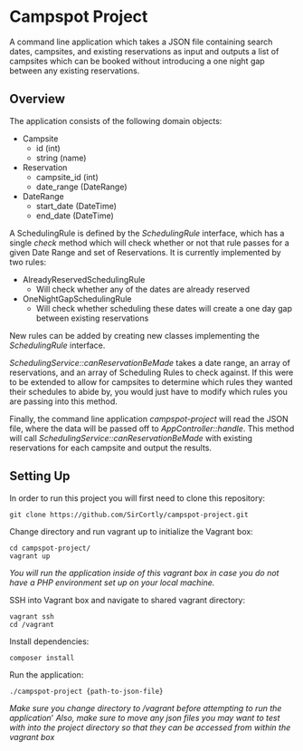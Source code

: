 # Campspot Project

A command line application which takes a JSON file containing search dates, campsites, and existing reservations as input and outputs a list of campsites which can be booked without introducing a one night gap between any existing reservations. 

## Overview

The application consists of the following domain objects: 

- Campsite
  - id (int)
  - string (name) 
- Reservation
  - campsite_id (int)
  - date_range (DateRange)
- DateRange
  - start_date (DateTime)
  - end_date (DateTime)
  
A SchedulingRule is defined by the *SchedulingRule* interface, which has a single *check* method which will check whether or not that rule passes for a given Date Range and set of Reservations. It is currently implemented by two rules: 
- AlreadyReservedSchedulingRule
  - Will check whether any of the dates are already reserved
- OneNightGapSchedulingRule
  - Will check whether scheduling these dates will create a one day gap between existing reservations
 
New rules can be added by creating new classes implementing the *SchedulingRule* interface.

*SchedulingService::canReservationBeMade* takes a date range, an array of reservations, and an array of Scheduling Rules to check against. If this were to be extended to allow for campsites to determine which rules they wanted their schedules to abide by, you would just have to modify which rules you are passing into this method.

Finally, the command line application *campspot-project* will read the JSON file, where the data will be passed off to *AppController::handle*. This method will call *SchedulingService::canReservationBeMade* with existing reservations for each campsite and output the results. 

## Setting Up

In order to run this project you will first need to clone this repository:
```
git clone https://github.com/SirCortly/campspot-project.git
```

Change directory and run vagrant up to initialize the Vagrant box:
```
cd campspot-project/
vagrant up
```
*You will run the application inside of this vagrant box in case you do not have a PHP environment set up on your local machine.*

SSH into Vagrant box and navigate to shared vagrant directory:
```
vagrant ssh
cd /vagrant
```

Install dependencies:
```
composer install
```

Run the application: 
```
./campspot-project {path-to-json-file}
```
*Make sure you change directory to /vagrant before attempting to run the application*'
*Also, make sure to move any json files you may want to test with into the project directory so that they can be accessed from within the vagrant box*
